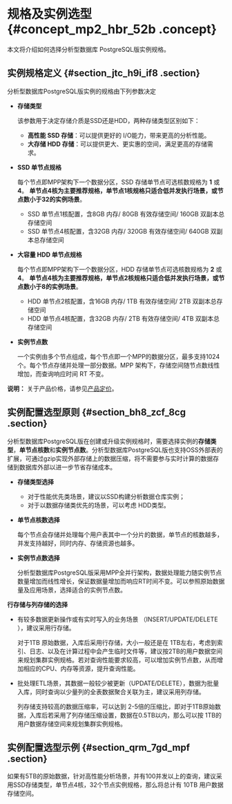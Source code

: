 # 规格及实例选型 {#concept_mp2_hbr_52b .concept}

本文将介绍如何选择分析型数据库 PostgreSQL版实例规格。

## 实例规格定义 {#section_jtc_h9i_if8 .section}

分析型数据库PostgreSQL版实例的规格由下列参数决定

-   **存储类型** 

    该参数用于决定存储介质是SSD还是HDD，两种存储类型区别如下：

    -   **高性能 SSD 存储**：可以提供更好的 I/O能力，带来更高的分析性能。
    -   **大存储 HDD 存储**：可以提供更大、更实惠的空间，满足更高的存储需求。
-   **SSD 单节点规格** 

    每个节点即MPP架构下一个数据分区，SSD 存储单节点可选核数规格为 **1** 或**4**。 **单节点4核为主要推荐规格，单节点1核规格只适合低并发执行场景，或节点数小于32的实例场景**。

    -   SSD 单节点1核配置，含8GB 内存/ 80GB 有效存储空间/ 160GB 双副本总存储空间
    -   SSD 单节点4核配置，含32GB 内存/ 320GB 有效存储空间/ 640GB 双副本总存储空间
-   **大容量 HDD 单节点规格** 

    每个节点即MPP架构下一个数据分区，HDD 存储单节点可选核数规格为 **2** 或**4**。 **单节点4核为主要推荐规格，单节点2核规格只适合低并发执行场景，或节点数小于8的实例场景**。

    -   HDD 单节点2核配置，含16GB 内存/ 1TB 有效存储空间/ 2TB 双副本总存储空间
    -   HDD 单节点4核配置，含32GB 内存/ 2TB 有效存储空间/ 4TB 双副本总存储空间
-   **实例节点数** 

    一个实例由多个节点组成，每个节点即一个MPP的数据分区，最多支持1024个。每个节点存储并处理一部分数据。MPP 架构下，存储空间随节点数线性增加，而查询响应时间 RT 不变。


**说明：** 关于产品价格，请参见[产品定价](../../../../cn.zh-CN/产品定价/产品定价.md#)。

## 实例配置选型原则 {#section_bh8_zcf_8cg .section}

分析型数据库PostgreSQL版在创建或升级实例规格时，需要选择实例的**存储类型**，**单节点核数**和**实例节点数**。分析型数据库PostgreSQL版也支持OSS外部表的扩展，可通过gzip实现外部存储上的数据压缩，将不需要参与实时计算的数据存储到数据库外部以进一步节省存储成本。

-   **存储类型选择** 
    -   对于性能优先类场景，建议以SSD构建分析数据仓库实例；
    -   对于以数据存储类优先的场景，可以考虑 HDD类型。
-   **单节点核数选择** 

    每个节点会存储并处理每个用户表其中一个分片的数据，单节点的核数越多，并发支持越好，同时内存、存储资源也越多。

-   **实例节点数选择** 

    分析型数据库PostgreSQL版采用MPP全并行架构，数据处理能力随实例节点数量增加而线性增长，保证数据量增加而响应RT时间不变。可以参照原始数据量及应用场景，选择适合的实例节点数。


**行存储与列存储的选择**

-   有较多数据更新操作或有实时写入的业务场景 （INSERT/UPDATE/DELETE ），建议采用行存储。

    对于1TB 原始数据，入库后采用行存储，大小一般还是在 1TB左右，考虑到索引、日志、以及在计算过程中会产生临时文件等，建议按2TB的用户数据空间来规划集群实例规格。若对查询性能要求较高，可以增加实例节点数，从而增加相应的CPU、内存等资源，提升查询性能。

-   批处理ETL场景，其数据一般较少被更新（UPDATE/DELETE），数据为批量入库，同时查询以少量列的全表数据聚合关联为主，建议采用列存储。

    列存储支持较高的数据压缩率，可以达到 2-5倍的压缩比，即对于1TB原始数据，入库后若采用了列存储压缩设置，数据在0.5TB以内，那么可以按 1TB的用户数据存储空间来规划集群实例规格。


## 实例配置选型示例 {#section_qrm_7gd_mpf .section}

如果有5TB的原始数据，针对高性能分析场景，并有100并发以上的查询，建议采用SSD存储类型，单节点4核，32个节点实例规格，那么将总计有 10TB 用户数据存储空间。


